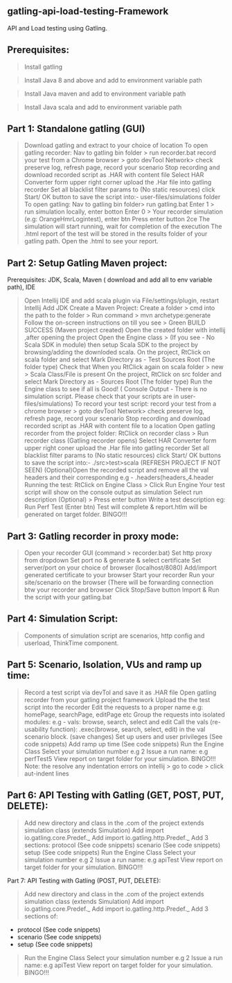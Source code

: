 ## gatling-api-load-testing-Framework
API and Load testing using Gatling.

## Prerequisites:
> Install gatling

> Install Java 8 and above and add to environment variable path

> Install Java maven and add to environment variable path

> Install Java scala and add to environment variable path

## Part 1: Standalone gatling (GUI)
> Download gatling and extract to your choice of location
> To open gatling recorder:
> Nav to gatling bin folder > run recorder.bat 
> record your test from a Chrome browser > goto devTool Network> check preserve log, refresh page, record your scenario
> Stop recording and download recorded script as .HAR with content file
> Select HAR Converter form upper right corner
> upload the .Har file into gatling recorder 
> Set all blacklist filter params to (No static resources)
> click Start/ OK button to save the script into:- user-files/simulations folder
> To open gatling:
> Nav to gatling bin folder> run gatling.bat
> Enter 1 > run simulation locally, enter botton
> Enter 0 > Your recorder simulation (e.g: OrangeHmrLogintest), enter btn
> Press enter button 2ce
> The simulation will start running, wait for completion of the execution
> The .html report of the test will be stored in the results folder of your gatling path.
> Open the .html to see your report.

## Part 2: Setup Gatling Maven project:
Prerequisites: JDK, Scala, Maven ( download and add all to env variable path), IDE
> Open Intellij IDE and add scala plugin via File/settings/plugin, restart Intellij
> Add JDK
> Create a Maven Project:
> Create a folder > cmd into the path to the folder > Run command > mvn archetype:generate
> Follow the on-screen instructions on till you see > Green BUILD SUCCESS (Maven project created)
> Open the created folder with intellij ,after opening the project 
> Open the Engine class > (If you see - No Scala SDK in module) then setup Scala SDK to the project by browsing/adding the downloded scala.
> On the project, RtClick on scala folder and select Mark Directory as - Test Sources Root (The folder type)
> Check that When you RtClick again  on scala folder > new > Scala Class/File is present
> On the project, RtClick on src folder and select Mark Directory as - Sources Root (The folder type)
> Run the Engine class to see if all is Good! ( Console Output - There is no simulation script. Please check that your scripts are in user-files/simulations)
> To record your test script:
> record your test from a chrome browser > goto devTool Network> check preserve log, refresh page, record your scenario 
> Stop recording and download recorded script as .HAR with content file to a location
> Open gatling recorder from the project folder:
> RtClick on recorder class > Run recorder class (Gatling recorder opens)
> Select HAR Converter form upper right coner
> upload the .Har file into gatling recorder 
> Set all blacklist filter params to (No static resources)
> click Start/ OK buttons to save the script into:- ./src>test>scala (REFRESH PROJECT IF NOT SEEN)
> (Optional)Open the recorded script and remove all the val headers and their corresponding e.g - .headers(headers_4.header
> Running the test:
> RtClick on Engine Class > Click Run Engine
> Your test script will show on the console output as simulation
> Select run description (Optional) > Press enter button
> Write a test description eg: Run Perf Test  (Enter btn)
> Test will complete & report.htlm will be generated on target folder. BINGO!!!

## Part 3: Gatling recorder in proxy mode:
> Open your recorder GUI (command > recorder.bat)
> Set http proxy from dropdown
> Set port no & generate & select certificate
> Set server/port on your choice of browser (localhost/8080)
> Add/import generated certificate to your browser
> Start your recorder
> Run your site/scenario on the browser (There will be forwarding connection btw your recorder and browser
> Click Stop/Save button
> Import & Run the script with your gatling.bat

## Part 4: Simulation Script:
> Components of simulation script are scenarios, http config and userload, ThinkTime component.

## Part 5: Scenario, Isolation, VUs and ramp up time:
> Record a test script via devTol and save it as .HAR file
> Open gatling recorder from your gatling project framework
> Upload the the test script into the recorder
> Edit the requests to a proper name e.g: homePage, searchPage, editPage etc
> Group the requests into isolated modules: e.g - vals: browse, search, select and edit
> Call the vals (re-usability function):  .exec(browse, search, select, edit) in the val scenario block. (save changes)
> Set up users and user privileges (See code snippets)
> Add ramp up time (See code snippets)
> Run the Engine Class
> Select your simulation number e.g 2
> Issue a run name: e.g perfTest5
> View report on target folder for your simulation. BINGO!!!
> Note: the resolve any indentation errors on intellij > go to code > click aut-indent lines

## Part 6: API Testing with Gatling (GET, POST, PUT, DELETE):
> Add new directory and class in the .com of the project
> extends simulation class (extends Simulation)
> Add import io.gatling.core.Predef._ 
> Add import io.gatling.http.Predef._ 
> Add 3 sections:
protocol (See code snippets)
scenario (See code snippets)
setup (See code snippets)
> Run the Engine Class
> Select your simulation number e.g 2
> Issue a run name: e.g apiTest
> View report on target folder for your simulation. BINGO!!!

Part 7: API Testing with Gatling (POST, PUT, DELETE):
> Add new directory and class in the .com of the project
> extends simulation class (extends Simulation)
> Add import io.gatling.core.Predef._ 
> Add import io.gatling.http.Predef._ 
> Add 3 sections of:
- protocol (See code snippets)
- scenario (See code snippets)
- setup (See code snippets)
> Run the Engine Class
> Select your simulation number e.g 2
> Issue a run name: e.g apiTest
> View report on target folder for your simulation. BINGO!!!

